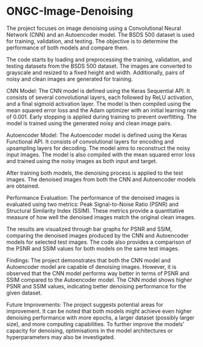 # ONGC-Image-Denoising

The project focuses on image denoising using a Convolutional Neural Network (CNN) and an Autoencoder model. The BSDS 500 dataset is used for training, validation, and testing. The objective is to determine the performance of both models and compare them.

The code starts by loading and preprocessing the training, validation, and testing datasets from the BSDS 500 dataset. The images are converted to grayscale and resized to a fixed height and width. Additionally, pairs of noisy and clean images are generated for training.

CNN Model:
The CNN model is defined using the Keras Sequential API. It consists of several convolutional layers, each followed by ReLU activation, and a final sigmoid activation layer. The model is then compiled using the mean squared error loss and the Adam optimizer with an initial learning rate of 0.001. Early stopping is applied during training to prevent overfitting. The model is trained using the generated noisy and clean image pairs.

Autoencoder Model:
The Autoencoder model is defined using the Keras Functional API. It consists of convolutional layers for encoding and upsampling layers for decoding. The model aims to reconstruct the noisy input images. The model is also compiled with the mean squared error loss and trained using the noisy images as both input and target.

After training both models, the denoising process is applied to the test images. The denoised images from both the CNN and Autoencoder models are obtained.

Performance Evaluation:
The performance of the denoised images is evaluated using two metrics: Peak Signal-to-Noise Ratio (PSNR) and Structural Similarity Index (SSIM). These metrics provide a quantitative measure of how well the denoised images match the original clean images.

The results are visualized through bar graphs for PSNR and SSIM, comparing the denoised images produced by the CNN and Autoencoder models for selected test images. The code also provides a comparison of the PSNR and SSIM values for both models on the same test images.

Findings:
The project demonstrates that both the CNN model and Autoencoder model are capable of denoising images. However, it is observed that the CNN model performs way better in terms of PSNR and SSIM compared to the Autoencoder model. The CNN model shows higher PSNR and SSIM values, indicating better denoising performance for the given dataset.

Future Improvements:
The project suggests potential areas for improvement. It can be noted that both models might achieve even higher denoising performance with more epochs, a larger dataset (possibly larger size), and more computing capabilities. To further improve the models' capacity for denoising, optimisations in the model architectures or hyperparameters may also be investigated.
